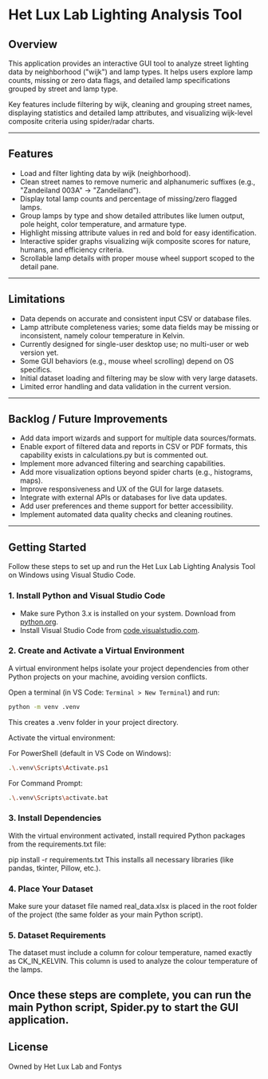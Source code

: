 # Het Lux Lab Lighting Analysis Tool

## Overview

This application provides an interactive GUI tool to analyze street lighting data by neighborhood ("wijk") and lamp types. It helps users explore lamp counts, missing or zero data flags, and detailed lamp specifications grouped by street and lamp type.

Key features include filtering by wijk, cleaning and grouping street names, displaying statistics and detailed lamp attributes, and visualizing wijk-level composite criteria using spider/radar charts.

---

## Features

- Load and filter lighting data by wijk (neighborhood).
- Clean street names to remove numeric and alphanumeric suffixes (e.g., "Zandeiland 003A" → "Zandeiland").
- Display total lamp counts and percentage of missing/zero flagged lamps.
- Group lamps by type and show detailed attributes like lumen output, pole height, color temperature, and armature type.
- Highlight missing attribute values in red and bold for easy identification.
- Interactive spider graphs visualizing wijk composite scores for nature, humans, and efficiency criteria.
- Scrollable lamp details with proper mouse wheel support scoped to the detail pane.

---

## Limitations

- Data depends on accurate and consistent input CSV or database files.
- Lamp attribute completeness varies; some data fields may be missing or inconsistent, namely colour temperature in Kelvin.
- Currently designed for single-user desktop use; no multi-user or web version yet.
- Some GUI behaviors (e.g., mouse wheel scrolling) depend on OS specifics.
- Initial dataset loading and filtering may be slow with very large datasets.
- Limited error handling and data validation in the current version.

---

## Backlog / Future Improvements

- Add data import wizards and support for multiple data sources/formats.
- Enable export of filtered data and reports in CSV or PDF formats, this capability exists in calculations.py but is commented out.
- Implement more advanced filtering and searching capabilities.
- Add more visualization options beyond spider charts (e.g., histograms, maps).
- Improve responsiveness and UX of the GUI for large datasets.
- Integrate with external APIs or databases for live data updates.
- Add user preferences and theme support for better accessibility.
- Implement automated data quality checks and cleaning routines.

---

## Getting Started

Follow these steps to set up and run the Het Lux Lab Lighting Analysis Tool on Windows using Visual Studio Code.

### 1. Install Python and Visual Studio Code

- Make sure Python 3.x is installed on your system. Download from [python.org](https://www.python.org/downloads/windows/).
- Install Visual Studio Code from [code.visualstudio.com](https://code.visualstudio.com/).

### 2. Create and Activate a Virtual Environment

A virtual environment helps isolate your project dependencies from other Python projects on your machine, avoiding version conflicts.

Open a terminal (in VS Code: `Terminal > New Terminal`) and run:

```bash
python -m venv .venv
```
This creates a .venv folder in your project directory.

Activate the virtual environment:

For PowerShell (default in VS Code on Windows):
```bash
.\.venv\Scripts\Activate.ps1
```
For Command Prompt:
```bash
.\.venv\Scripts\activate.bat
```
### 3. Install Dependencies
With the virtual environment activated, install required Python packages from the requirements.txt file:

pip install -r requirements.txt
This installs all necessary libraries (like pandas, tkinter, Pillow, etc.).

### 4. Place Your Dataset
Make sure your dataset file named real_data.xlsx is placed in the root folder of the project (the same folder as your main Python script).

### 5. Dataset Requirements
The dataset must include a column for colour temperature, named exactly as CK_IN_KELVIN. This column is used to analyze the colour temperature of the lamps.

Once these steps are complete, you can run the main Python script, Spider.py to start the GUI application.
---

## License

Owned by Het Lux Lab and Fontys


